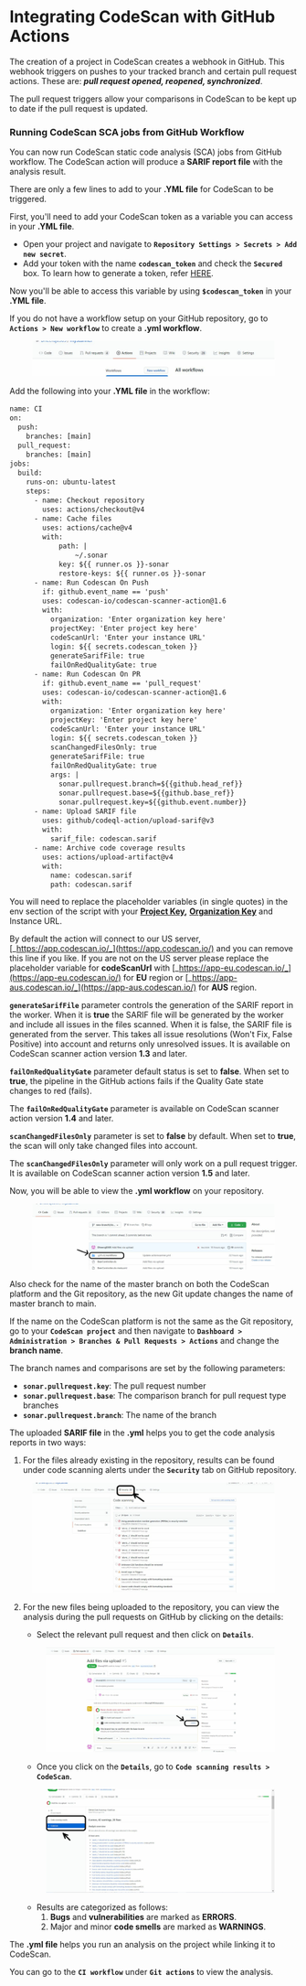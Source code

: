 # Integrating CodeScan with GitHub Actions

The creation of a project in CodeScan creates a webhook in GitHub. This webhook triggers on pushes to your tracked branch and certain pull request actions. These are: _**pull request opened, reopened, synchronized**_.

The pull request triggers allow your comparisons in CodeScan to be kept up to date if the pull request is updated.

### Running CodeScan SCA jobs from GitHub Workflow <a href="#running-codescan-sca-jobs-from-github-workflow" id="running-codescan-sca-jobs-from-github-workflow"></a>

You can now run CodeScan static code analysis (SCA) jobs from GitHub workflow. The CodeScan action will produce a **SARIF report file** with the analysis result.

There are only a few lines to add to your **.YML file** for CodeScan to be triggered.

First, you'll need to add your CodeScan token as a variable you can access in your **.YML file**.

* Open your project and navigate to **`Repository Settings > Secrets > Add new secret`**.
* Add your token with the name **`codescan_token`** and check the **`Secured`** box. To learn how to generate a token, refer [HERE](https://knowledgebase.autorabit.com/codescan/docs/generate-a-security-token).

Now you'll be able to access this variable by using **`$codescan_token`** in your **.YML file**.

If you do not have a workflow setup on your GitHub repository, go to **`Actions > New workflow`** to create a **.yml workflow**.

<figure><img src="../../../../.gitbook/assets/image (522).png" alt=""><figcaption></figcaption></figure>

Add the following into your **.YML file** in the workflow:

```none
name: CI 
on: 
  push: 
    branches: [main] 
  pull_request: 
    branches: [main] 
jobs: 
  build: 
    runs-on: ubuntu-latest 
    steps: 
      - name: Checkout repository 
        uses: actions/checkout@v4
      - name: Cache files 
        uses: actions/cache@v4
        with: 
            path: | 
                ~/.sonar 
            key: ${{ runner.os }}-sonar 
            restore-keys: ${{ runner.os }}-sonar 
      - name: Run Codescan On Push 
        if: github.event_name == 'push' 
        uses: codescan-io/codescan-scanner-action@1.6
        with: 
          organization: 'Enter organization key here'
          projectKey: 'Enter project key here'
          codeScanUrl: 'Enter your instance URL'
          login: ${{ secrets.codescan_token }} 
          generateSarifFile: true 
          failOnRedQualityGate: true 
      - name: Run Codescan On PR 
        if: github.event_name == 'pull_request' 
        uses: codescan-io/codescan-scanner-action@1.6
        with: 
          organization: 'Enter organization key here'
          projectKey: 'Enter project key here'
          codeScanUrl: 'Enter your instance URL'
          login: ${{ secrets.codescan_token }} 
          scanChangedFilesOnly: true 
          generateSarifFile: true 
          failOnRedQualityGate: true 
          args: | 
            sonar.pullrequest.branch=${{github.head_ref}} 
            sonar.pullrequest.base=${{github.base_ref}} 
            sonar.pullrequest.key=${{github.event.number}} 
      - name: Upload SARIF file 
        uses: github/codeql-action/upload-sarif@v3 
        with: 
          sarif_file: codescan.sarif 
      - name: Archive code coverage results
        uses: actions/upload-artifact@v4
        with:
          name: codescan.sarif
          path: codescan.sarif  
```

You will need to replace the placeholder variables (in single quotes) in the env section of the script with your [**Project Key**](https://knowledgebase.autorabit.com/codescan/docs/finding-your-project-key)**,** [**Organization Key**](https://knowledgebase.autorabit.com/codescan/docs/finding-your-organization-keys) and Instance URL.

By default the action will connect to our US server, [_https://app.codescan.io/_](https://app.codescan.io/) and you can remove this line if you like.  If you are not on the US server please replace the placeholder variable for **codeScanUrl** with [_https://app-eu.codescan.io/_](https://app-eu.codescan.io/) for **EU** region or [_https://app-aus.codescan.io/_](https://app-aus.codescan.io/) for **AUS** region.

**`generateSarifFile`** parameter controls the generation of the SARIF report in the worker.  When it is **true** the SARIF file will be generated by the worker and include all issues in the files scanned. When it is false, the SARIF file is generated from the server.  This takes all issue resolutions (Won't Fix, False Positive) into account and returns only unresolved issues.  It is available on CodeScan scanner action version **1.3** and later.

**`failOnRedQualityGate`** parameter default status is set to **false**. When set to **true**, the pipeline in the GitHub actions fails if the Quality Gate state changes to red (fails).

The **`failOnRedQualityGate`** parameter is available on CodeScan scanner action version **1.4** and later.

**`scanChangedFilesOnly`** parameter is set to **false** by default.  When set to **true**, the scan will only take changed files into account.

The **`scanChangedFilesOnly`** parameter will only work on a pull request trigger. It is available on CodeScan scanner action version **1.5** and later.

Now, you will be able to view the **.yml workflow** on your repository.

<figure><img src="../../../../.gitbook/assets/image (523).png" alt=""><figcaption></figcaption></figure>

Also check for the name of the master branch on both the CodeScan platform and the Git repository, as the new Git update changes the name of master branch to main.

If the name on the CodeScan platform is not the same as the Git repository, go to your **`CodeScan project`** and then navigate to **`Dashboard > Administration > Branches & Pull Requests > Actions`** and change the **branch name**.

The branch names and comparisons are set by the following parameters:

* **`sonar.pullrequest.key`**: The pull request number
* **`sonar.pullrequest.base`**: The comparison branch for pull request type branches
* **`sonar.pullrequest.branch`**: The name of the branch

The uploaded **SARIF file** in the **.yml** helps you to get the code analysis reports in two ways:

1. For the files already existing in the repository, results can be found under code scanning alerts under the **`Security`** tab on GitHub repository.

<figure><img src="../../../../.gitbook/assets/image (524).png" alt=""><figcaption></figcaption></figure>

2.  For the new files being uploaded to the repository, you can view the analysis during the pull requests on GitHub by clicking on the details:

    * Select the relevant pull request and then click on **`Details`**.

    <figure><img src="../../../../.gitbook/assets/image (525).png" alt=""><figcaption></figcaption></figure>

    * Once you click on the **`Details`**, go to **`Code scanning results > CodeScan`**.

    <figure><img src="../../../../.gitbook/assets/image (526).png" alt=""><figcaption></figcaption></figure>

    * Results are categorized as follows:
      1. **Bugs** and **vulnerabilities** are marked as **ERRORS**.
      2. Major and minor **code smells** are marked as **WARNINGS**.

The **.yml file** helps you run an analysis on the project while linking it to CodeScan.

You can go to the **`CI workflow`** under **`Git actions`** to view the analysis.
